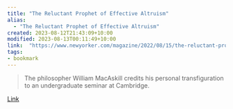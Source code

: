 ```yaml
---
title: "The Reluctant Prophet of Effective Altruism"
alias:
  - "The Reluctant Prophet of Effective Altruism"
created: 2023-08-12T21:43:09+10:00
modified: 2023-08-13T00:11:49+10:00
link:  "https://www.newyorker.com/magazine/2022/08/15/the-reluctant-prophet-of-effective-altruism"
tags:
- bookmark
---
```


> The philosopher William MacAskill credits his personal transfiguration to an undergraduate seminar at Cambridge.

[Link](https://www.newyorker.com/magazine/2022/08/15/the-reluctant-prophet-of-effective-altruism)